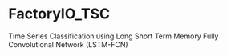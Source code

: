 # FactoryIO_TSC
Time Series Classification using Long Short Term Memory Fully Convolutional Network (LSTM-FCN)
